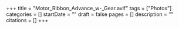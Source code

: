 +++
title = "Motor_Ribbon_Advance_w-_Gear.avif"
tags = ["Photos"]
categories = []
startDate = ""
draft = false
pages = []
description = ""
citations = []
+++
